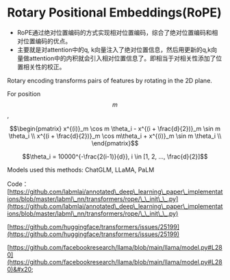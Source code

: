 # Rotary Positional Embeddings(RoPE)

* RoPE通过绝对位置编码的方式实现相对位置编码，综合了绝对位置编码和相对位置编码的优点。
* 主要就是对attention中的q, k向量注入了绝对位置信息，然后用更新的q,k向量做attention中的内积就会引入相对位置信息了。即相当于对相关性添加了位置相关性的校正。

Rotary encoding transforms pairs of features by rotating in the 2D plane.

For position $$m$$,

$$\begin{pmatrix}     x^{(i)}_m \cos m \theta_i - x^{(i + \frac{d}{2})}_m \sin m \theta_i \\     x^{(i + \frac{d}{2})}_m \cos m\theta_i + x^{(i)}_m \sin m \theta_i \\     \end{pmatrix}$$

$$\theta_i = 10000^{-\frac{2(i-1)}{d}}, i \in [1, 2, ..., \frac{d}{2}]$$

Models used this methods: ChatGLM, LLaMA, PaLM

Code：[https://github.com/labmlai/annotated\_deep\_learning\_paper\_implementations/blob/master/labml\_nn/transformers/rope/\_\_init\_\_.py](https://github.com/labmlai/annotated\_deep\_learning\_paper\_implementations/blob/master/labml\_nn/transformers/rope/\_\_init\_\_.py)

[https://github.com/huggingface/transformers/issues/25199](https://github.com/huggingface/transformers/issues/25199)

[https://github.com/facebookresearch/llama/blob/main/llama/model.py#L280](https://github.com/facebookresearch/llama/blob/main/llama/model.py#L280)&#x20;
